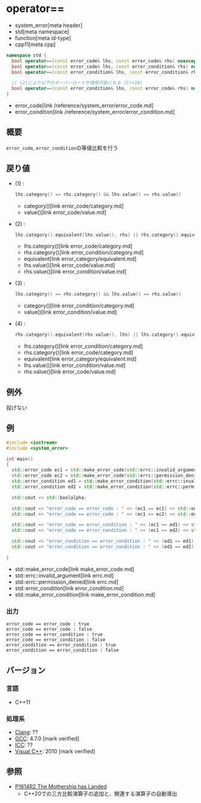 # operator==
* system_error[meta header]
* std[meta namespace]
* function[meta id-type]
* cpp11[meta cpp]

```cpp
namespace std {
  bool operator==(const error_code& lhs, const error_code& rhs) noexcept;           // (1) C++11
  bool operator==(const error_code& lhs, const error_condition& rhs) noexcept;      // (2) C++11
  bool operator==(const error_condition& lhs, const error_condition& rhs) noexcept; // (3) C++11

  // (2)により以下のオーバーロードが使用可能になる (C++20)
  bool operator==(const error_condition& lhs, const error_code& rhs) noexcept;      // (4) C++11
}
```
* error_code[link /reference/system_error/error_code.md]
* error_condition[link /reference/system_error/error_condition.md]

## 概要
`error_code`, `error_condition`の等値比較を行う


## 戻り値
- (1) :
    ```cpp
    lhs.category() == rhs.category() && lhs.value() == rhs.value()
    ```
    * category()[link error_code/category.md]
    * value()[link error_code/value.md]


- (2) :
    ```cpp
    lhs.category().equivalent(lhs.value(), rhs) || rhs.category().equivalent(lhs, rhs.value())
    ```
    * lhs.category()[link error_code/category.md]
    * rhs.category()[link error_condition/category.md]
    * equivalent[link error_category/equivalent.md]
    * lhs.value()[link error_code/value.md]
    * rhs.value()[link error_condition/value.md]

- (3) :
    ```cpp
    lhs.category() == rhs.category() && lhs.value() == rhs.value()
    ```
    * category()[link error_condition/category.md]
    * value()[link error_condition/value.md]


- (4) :
    ```cpp
    rhs.category().equivalent(rhs.value(), lhs) || lhs.category().equivalent(rhs, lhs.value())
    ```
    * lhs.category()[link error_condition/category.md]
    * rhs.category()[link error_code/category.md]
    * equivalent[link error_category/equivalent.md]
    * lhs.value()[link error_condition/value.md]
    * rhs.value()[link error_code/value.md]


## 例外
投げない


## 例
```cpp example
#include <iostream>
#include <system_error>

int main()
{
  std::error_code ec1 = std::make_error_code(std::errc::invalid_argument);
  std::error_code ec2 = std::make_error_code(std::errc::permission_denied);
  std::error_condition ed1 = std::make_error_condition(std::errc::invalid_argument);
  std::error_condition ed2 = std::make_error_condition(std::errc::permission_denied);

  std::cout << std::boolalpha;

  std::cout << "error_code == error_code : " << (ec1 == ec1) << std::endl;
  std::cout << "error_code == error_code : " << (ec1 == ec2) << std::endl;

  std::cout << "error_code == error_condition : " << (ec1 == ed1) << std::endl;
  std::cout << "error_code == error_condition : " << (ec1 == ed2) << std::endl;

  std::cout << "error_condition == error_condition : " << (ed1 == ed1) << std::endl;
  std::cout << "error_condition == error_condition : " << (ed1 == ed2) << std::endl;

}
```
* std::make_error_code[link make_error_code.md]
* std::errc::invalid_argument[link errc.md]
* std::errc::permission_denied[link errc.md]
* std::error_condition[link error_condition.md]
* std::make_error_condition[link make_error_condition.md]

### 出力
```
error_code == error_code : true
error_code == error_code : false
error_code == error_condition : true
error_code == error_condition : false
error_condition == error_condition : true
error_condition == error_condition : false
```

## バージョン
### 言語
- C++11

### 処理系
- [Clang](/implementation.md#clang): ??
- [GCC](/implementation.md#gcc): 4.7.0 [mark verified]
- [ICC](/implementation.md#icc): ??
- [Visual C++](/implementation.md#visual_cpp): 2010 [mark verified]


## 参照
- [P1614R2 The Mothership has Landed](https://www.open-std.org/jtc1/sc22/wg21/docs/papers/2019/p1614r2.html)
    - C++20での三方比較演算子の追加と、関連する演算子の自動導出
